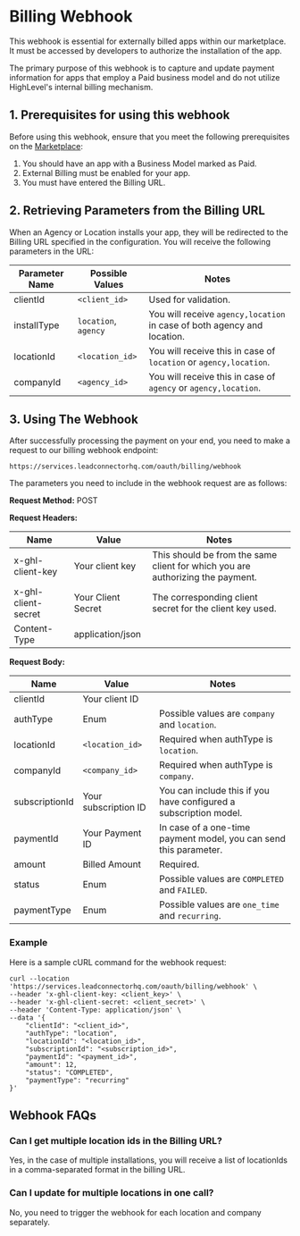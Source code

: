 # Billing Webhook

This webhook is essential for externally billed apps within our marketplace. It must be accessed by developers to authorize the installation of the app.

The primary purpose of this webhook is to capture and update payment information for apps that employ a Paid business model and do not utilize HighLevel's internal billing mechanism.

## 1. Prerequisites for using this webhook

Before using this webhook, ensure that you meet the following prerequisites on the [Marketplace](https://marketplace.gohighlevel.com):

1. You should have an app with a Business Model marked as Paid.
2. External Billing must be enabled for your app.
3. You must have entered the Billing URL.

## 2. Retrieving Parameters from the Billing URL

When an Agency or Location installs your app, they will be redirected to the Billing URL specified in the configuration. You will receive the following parameters in the URL:

| Parameter Name | Possible Values      | Notes                                                                   |
| -------------- | -------------------- | ----------------------------------------------------------------------- |
| clientId       | `<client_id>`        | Used for validation.                                                    |
| installType    | `location`, `agency` | You will receive `agency,location` in case of both agency and location. |
| locationId     | `<location_id>`      | You will receive this in case of `location` or `agency,location`.       |
| companyId      | `<agency_id>`        | You will receive this in case of `agency` or `agency,location`.         |

## 3. Using The Webhook

After successfully processing the payment on your end, you need to make a request to our billing webhook endpoint:

```
https://services.leadconnectorhq.com/oauth/billing/webhook
```

The parameters you need to include in the webhook request are as follows:

**Request Method:**
POST

**Request Headers:**

| Name                | Value              | Notes                                                                          |
| ------------------- | ------------------ | ------------------------------------------------------------------------------ |
| x-ghl-client-key    | Your client key    | This should be from the same client for which you are authorizing the payment. |
| x-ghl-client-secret | Your Client Secret | The corresponding client secret for the client key used.                       |
| Content-Type        | application/json   |

**Request Body:**

| Name           | Value                | Notes                                                             |
| -------------- | -------------------- | ----------------------------------------------------------------- |
| clientId       | Your client ID       |                                                                   |
| authType       | Enum                 | Possible values are `company` and `location`.                     |
| locationId     | `<location_id>`      | Required when authType is `location`.                             |
| companyId      | `<company_id>`       | Required when authType is `company`.                              |
| subscriptionId | Your subscription ID | You can include this if you have configured a subscription model. |
| paymentId      | Your Payment ID      | In case of a one-time payment model, you can send this parameter. |
| amount         | Billed Amount        | Required.                                                         |
| status         | Enum                 | Possible values are `COMPLETED` and `FAILED`.                     |
| paymentType    | Enum                 | Possible values are `one_time` and `recurring`.                   |

### Example

Here is a sample cURL command for the webhook request:

```shell
curl --location 'https://services.leadconnectorhq.com/oauth/billing/webhook' \
--header 'x-ghl-client-key: <client_key>' \
--header 'x-ghl-client-secret: <client_secret>' \
--header 'Content-Type: application/json' \
--data '{
    "clientId": "<client_id>",
    "authType": "location",
    "locationId": "<location_id>",
    "subscriptionId": "<subscription_id>",
    "paymentId": "<payment_id>",
    "amount": 12,
    "status": "COMPLETED",
    "paymentType": "recurring"
}'
```

## Webhook FAQs

### Can I get multiple location ids in the Billing URL?

Yes, in the case of multiple installations, you will receive a list of locationIds in a comma-separated format in the billing URL.

### Can I update for multiple locations in one call?

No, you need to trigger the webhook for each location and company separately.
